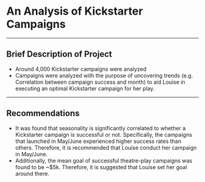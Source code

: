# An Analysis of Kickstarter Campaigns
---
## Brief Description of Project
* Around 4,000 Kickstarter campaigns were analyzed
* Campaigns were analyzed with the purpose of uncovering trends (e.g. Correlation between campaign success and month) to aid Louise in executing an optimal Kickstarter campaign for her play.
---
## Recommendations
* It was found that seasonality is significantly correlated to whether a Kickstarter campaign is successful or not. Specifically, the campaigns that launched in May/June experienced higher success rates than others. Therefore, it is recommended that Louise conduct her campaign in May/June.
* Additionally, the mean goal of successful theatre-play campaigns was found to be ~$5k. Therefore, it is suggested that Louise set her goal around there. 
